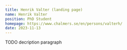 ```yaml
---
title: Henrik Valter (landing page)
name: Henrik Valter
position: PhD Student
homepage: https://www.chalmers.se/en/persons/valterh/
date: 2023-11-13
---
```

TODO decription paragraph
